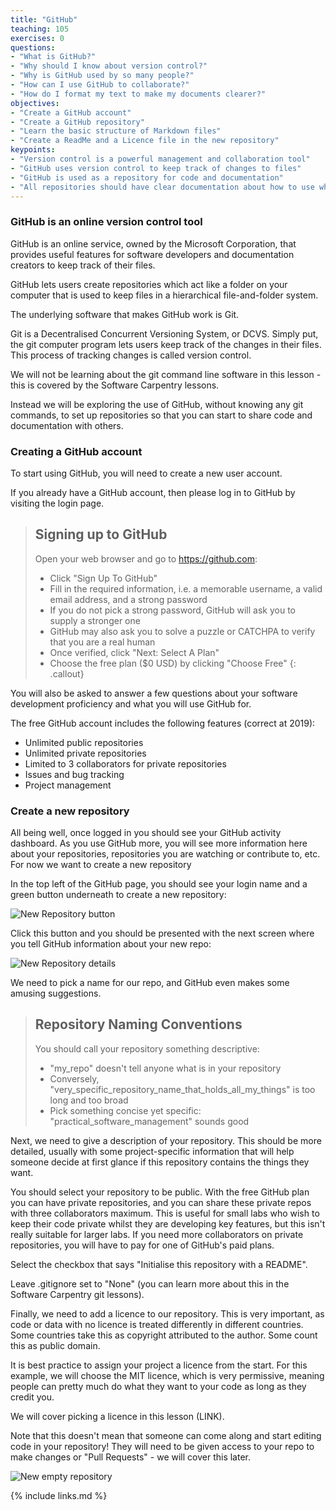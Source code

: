```yaml
---
title: "GitHub"
teaching: 105
exercises: 0
questions:
- "What is GitHub?"
- "Why should I know about version control?"
- "Why is GitHub used by so many people?"
- "How can I use GitHub to collaborate?"
- "How do I format my text to make my documents clearer?"
objectives:
- "Create a GitHub account"
- "Create a GitHub repository"
- "Learn the basic structure of Markdown files"
- "Create a ReadMe and a Licence file in the new repository"
keypoints:
- "Version control is a powerful management and collaboration tool"
- "GitHub uses version control to keep track of changes to files"
- "GitHub is used as a repository for code and documentation"
- "All repositories should have clear documentation about how to use what is in it, and what rights people have"
---
```


### GitHub is an online version control tool
GitHub is an online service, owned by the Microsoft Corporation, that provides useful features for software developers and documentation creators to keep track of their files.

GitHub lets users create repositories which act like a folder on your computer that is used to keep files in a hierarchical file-and-folder system.

The underlying software that makes GitHub work is Git.

Git is a Decentralised Concurrent Versioning System, or DCVS. Simply put, the git computer program lets users keep track of the changes in their files. This process of tracking changes is called version control.

We will not be learning about the git command line software in this lesson - this is covered by the Software Carpentry lessons.

Instead we will be exploring the use of GitHub, without knowing any git commands, to set up repositories so that you can start to share code and documentation with others. 

### Creating a GitHub account
To start using GitHub, you will need to create a new user account.

If you already have a GitHub account, then please log in to GitHub by visiting the login page.

> ## Signing up to GitHub
> Open your web browser and go to <https://github.com>:
> - Click "Sign Up To GitHub"
> - Fill in the required information, i.e. a memorable username, a valid email address, and a strong password
> - If you do not pick a strong password, GitHub will ask you to supply a stronger one
> - GitHub may also ask you to solve a puzzle or CATCHPA to verify that you are a real human
> - Once verified, click "Next: Select A Plan"
> - Choose the free plan ($0 USD) by clicking "Choose Free" 
{: .callout}

You will also be asked to answer a few questions about your software development proficiency and what you will use GitHub for.

The free GitHub account includes the following features (correct at 2019):
- Unlimited public repositories
- Unlimited private repositories
- Limited to 3 collaborators for private repositories
- Issues and bug tracking
- Project management

### Create a new repository

All being well, once logged in you should see your GitHub activity dashboard. As you use GitHub more, you will see more information here about your repositories, repositories you are watching or contribute to, etc. For now we want to create a new repository

In the top left of the GitHub page, you should see your login name and a green button underneath to create a new repository:

![New Repository button](github_new_repo.png)

Click this button and you should be presented with the next screen where you tell GitHub information about your new repo:

![New Repository details](github_new_repo_details.png)

We need to pick a name for our repo, and GitHub even makes some amusing suggestions.

> ## Repository Naming Conventions
> You should call your repository something descriptive:
> - "my_repo" doesn't tell anyone what is in your repository
> - Conversely, "very_specific_repository_name_that_holds_all_my_things" is too long and too broad
> - Pick something concise yet specific: "practical_software_management" sounds good

Next, we need to give a description of your repository. This should be more detailed, usually with some project-specific information that will help someone decide at first glance if this repository contains the things they want.

You should select your repository to be public. With the free GitHub plan you can have private repositories, and you can share these private repos with three collaborators maximum. This is useful for small labs who wish to keep their code private whilst they are developing key features, but this isn't really suitable for larger labs. If you need more collaborators on private repositories, you will have to pay for one of GitHub's paid plans.

Select the checkbox that says "Initialise this repository with a README".

Leave .gitignore set to "None" (you can learn more about this in the Software Carpentry git lessons).

Finally, we need to add a licence to our repository. This is very important, as code or data with no licence is treated differently in different countries. Some countries take this as copyright attributed to the author. Some count this as public domain.

It is best practice to assign your project a licence from the start. For this example, we will choose the MIT licence, which is very permissive, meaning people can pretty much do what they want to your code as long as they credit you.

We will cover picking a licence in this lesson (LINK).

Note that this doesn't mean that someone can come along and start editing code in your repository! They will need to be given access to your repo to make changes or "Pull Requests" - we will cover this later.

![New empty repository](github_new_empty_repo.png)


{% include links.md %}
